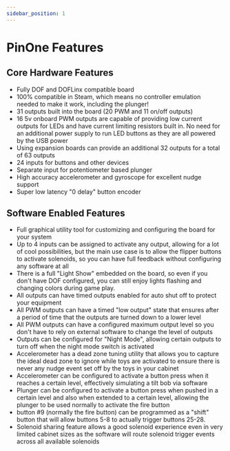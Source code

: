 ```yaml
---
sidebar_position: 1
---
```


# PinOne Features

## Core Hardware Features

- Fully DOF and DOFLinx compatible board
- 100% compatible in Steam, which means no controller emulation needed to make it work, including the plunger!
- 31 outputs built into the board (20 PWM and 11 on/off outputs)
- 16 5v onboard PWM outputs are capable of providing low current outputs for LEDs and have current limiting resistors built in. No need for an additional power supply to run LED buttons as they are all powered by the USB power
- Using expansion boards can provide an additional 32 outputs for a total of 63 outputs
- 24 inputs for buttons and other devices
- Separate input for potentiometer based plunger
- High accuracy accelerometer and gyroscope for excellent nudge support
- Super low latency "0 delay" button encoder

## Software Enabled Features

- Full graphical utility tool for customizing and configuring the board for your system
- Up to 4 inputs can be assigned to activate any output, allowing for a lot of cool possibilities, but the main use case is to allow the flipper buttons to activate solenoids, so you can have full feedback without configuring any software at all
- There is a full "Light Show" embedded on the board, so even if you don't have DOF configured, you can still enjoy lights flashing and changing colors during game play.
- All outputs can have timed outputs enabled for auto shut off to protect your equipment
- All PWM outputs can have a timed "low output" state that ensures after a period of time that the outputs are turned down to a lower level
- All PWM outputs can have a configured maximum output level so you don't have to rely on external software to change the level of outputs
- Outputs can be configured for "Night Mode", allowing certain outputs to turn off when the night mode switch is activated
- Accelerometer has a dead zone tuning utility that allows you to capture the ideal dead zone to ignore while toys are activated to ensure there is never any nudge event set off by the toys in your cabinet
- Accelerometer can be configured to activate a button press when it reaches a certain level, effectively simulating a tilt bob via software
- Plunger can be configured to activate a button press when pushed in a certain level and also when extended to a certain level, allowing the plunger to be used normally to activate the fire button
- button #9 (normally the fire button) can be programmed as a "shift" button that will allow buttons 5-8 to actually trigger buttons 25-28.
- Solenoid sharing feature allows a good solenoid experience even in very limited cabinet sizes as the software will route solenoid trigger events across all available solenoids
